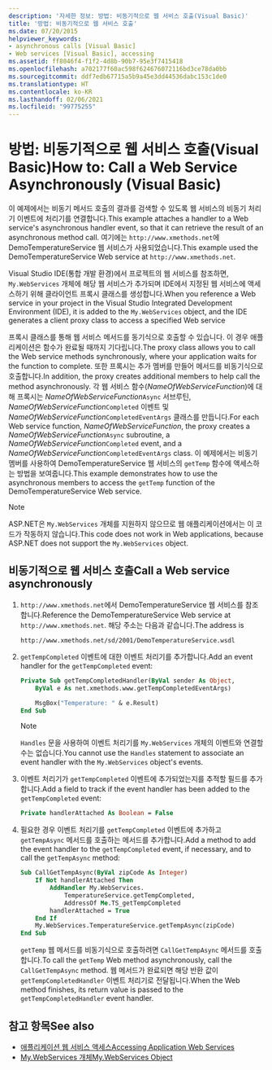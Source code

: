 ```yaml
---
description: '자세한 정보: 방법: 비동기적으로 웹 서비스 호출(Visual Basic)'
title: '방법: 비동기적으로 웹 서비스 호출'
ms.date: 07/20/2015
helpviewer_keywords:
- asynchronous calls [Visual Basic]
- Web services [Visual Basic], accessing
ms.assetid: ff8046f4-f1f2-4d8b-90b7-95e3f7415418
ms.openlocfilehash: a702177f60ac598f624676072116bd3ce78da0bb
ms.sourcegitcommit: ddf7edb67715a5b9a45e3dd44536dabc153c1de0
ms.translationtype: HT
ms.contentlocale: ko-KR
ms.lasthandoff: 02/06/2021
ms.locfileid: "99775255"
---
```

# <a name="how-to-call-a-web-service-asynchronously-visual-basic"></a><span data-ttu-id="dce91-103">방법: 비동기적으로 웹 서비스 호출(Visual Basic)</span><span class="sxs-lookup"><span data-stu-id="dce91-103">How to: Call a Web Service Asynchronously (Visual Basic)</span></span>

<span data-ttu-id="dce91-104">이 예제에서는 비동기 메서드 호출의 결과를 검색할 수 있도록 웹 서비스의 비동기 처리기 이벤트에 처리기를 연결합니다.</span><span class="sxs-lookup"><span data-stu-id="dce91-104">This example attaches a handler to a Web service's asynchronous handler event, so that it can retrieve the result of an asynchronous method call.</span></span> <span data-ttu-id="dce91-105">여기에는 `http://www.xmethods.net`에 DemoTemperatureService 웹 서비스가 사용되었습니다.</span><span class="sxs-lookup"><span data-stu-id="dce91-105">This example used the DemoTemperatureService Web service at `http://www.xmethods.net`.</span></span>

<span data-ttu-id="dce91-106">Visual Studio IDE(통합 개발 환경)에서 프로젝트의 웹 서비스를 참조하면, `My.WebServices` 개체에 해당 웹 서비스가 추가되며 IDE에서 지정된 웹 서비스에 액세스하기 위해 클라이언트 프록시 클래스를 생성합니다.</span><span class="sxs-lookup"><span data-stu-id="dce91-106">When you reference a Web service in your project in the Visual Studio Integrated Development Environment (IDE), it is added to the `My.WebServices` object, and the IDE generates a client proxy class to access a specified Web service</span></span>

<span data-ttu-id="dce91-107">프록시 클래스를 통해 웹 서비스 메서드를 동기식으로 호출할 수 있습니다. 이 경우 애플리케이션은 함수가 완료될 때까지 기다립니다.</span><span class="sxs-lookup"><span data-stu-id="dce91-107">The proxy class allows you to call the Web service methods synchronously, where your application waits for the function to complete.</span></span> <span data-ttu-id="dce91-108">또한 프록시는 추가 멤버를 만들어 메서드를 비동기식으로 호출합니다.</span><span class="sxs-lookup"><span data-stu-id="dce91-108">In addition, the proxy creates additional members to help call the method asynchronously.</span></span> <span data-ttu-id="dce91-109">각 웹 서비스 함수(*NameOfWebServiceFunction*)에 대해 프록시는 *NameOfWebServiceFunction*`Async` 서브루틴, *NameOfWebServiceFunction*`Completed` 이벤트 및 *NameOfWebServiceFunction*`CompletedEventArgs` 클래스를 만듭니다.</span><span class="sxs-lookup"><span data-stu-id="dce91-109">For each Web service function, *NameOfWebServiceFunction*, the proxy creates a *NameOfWebServiceFunction*`Async` subroutine, a *NameOfWebServiceFunction*`Completed` event, and a *NameOfWebServiceFunction*`CompletedEventArgs` class.</span></span> <span data-ttu-id="dce91-110">이 예제에서는 비동기 멤버를 사용하여 DemoTemperatureService 웹 서비스의 `getTemp` 함수에 액세스하는 방법을 보여줍니다.</span><span class="sxs-lookup"><span data-stu-id="dce91-110">This example demonstrates how to use the asynchronous members to access the `getTemp` function of the DemoTemperatureService Web service.</span></span>

> [!NOTE]
> <span data-ttu-id="dce91-111">ASP.NET은 `My.WebServices` 개체를 지원하지 않으므로 웹 애플리케이션에서는 이 코드가 작동하지 않습니다.</span><span class="sxs-lookup"><span data-stu-id="dce91-111">This code does not work in Web applications, because ASP.NET does not support the `My.WebServices` object.</span></span>

## <a name="call-a-web-service-asynchronously"></a><span data-ttu-id="dce91-112">비동기적으로 웹 서비스 호출</span><span class="sxs-lookup"><span data-stu-id="dce91-112">Call a Web service asynchronously</span></span>

1. <span data-ttu-id="dce91-113">`http://www.xmethods.net`에서 DemoTemperatureService 웹 서비스를 참조합니다.</span><span class="sxs-lookup"><span data-stu-id="dce91-113">Reference the DemoTemperatureService Web service at `http://www.xmethods.net`.</span></span> <span data-ttu-id="dce91-114">해당 주소는 다음과 같습니다.</span><span class="sxs-lookup"><span data-stu-id="dce91-114">The address is</span></span>

    ```http
    http://www.xmethods.net/sd/2001/DemoTemperatureService.wsdl
    ```

2. <span data-ttu-id="dce91-115">`getTempCompleted` 이벤트에 대한 이벤트 처리기를 추가합니다.</span><span class="sxs-lookup"><span data-stu-id="dce91-115">Add an event handler for the `getTempCompleted` event:</span></span>

    ```vb
    Private Sub getTempCompletedHandler(ByVal sender As Object,
        ByVal e As net.xmethods.www.getTempCompletedEventArgs)

        MsgBox("Temperature: " & e.Result)
    End Sub
    ```

    > [!NOTE]
    > <span data-ttu-id="dce91-116">`Handles` 문을 사용하여 이벤트 처리기를 `My.WebServices` 개체의 이벤트와 연결할 수는 없습니다.</span><span class="sxs-lookup"><span data-stu-id="dce91-116">You cannot use the `Handles` statement to associate an event handler with the `My.WebServices` object's events.</span></span>

3. <span data-ttu-id="dce91-117">이벤트 처리기가 `getTempCompleted` 이벤트에 추가되었는지를 추적할 필드를 추가합니다.</span><span class="sxs-lookup"><span data-stu-id="dce91-117">Add a field to track if the event handler has been added to the `getTempCompleted` event:</span></span>

    ```vb
    Private handlerAttached As Boolean = False
    ```

4. <span data-ttu-id="dce91-118">필요한 경우 이벤트 처리기를 `getTempCompleted` 이벤트에 추가하고 `getTempAsync` 메서드를 호출하는 메서드를 추가합니다.</span><span class="sxs-lookup"><span data-stu-id="dce91-118">Add a method to add the event handler to the `getTempCompleted` event, if necessary, and to call the `getTempAsync` method:</span></span>

    ```vb
    Sub CallGetTempAsync(ByVal zipCode As Integer)
        If Not handlerAttached Then
            AddHandler My.WebServices.
                TemperatureService.getTempCompleted,
                AddressOf Me.TS_getTempCompleted
            handlerAttached = True
        End If
        My.WebServices.TemperatureService.getTempAsync(zipCode)
    End Sub
    ```

    <span data-ttu-id="dce91-119">`getTemp` 웹 메서드를 비동기식으로 호출하려면 `CallGetTempAsync` 메서드를 호출합니다.</span><span class="sxs-lookup"><span data-stu-id="dce91-119">To call the `getTemp` Web method asynchronously, call the `CallGetTempAsync` method.</span></span> <span data-ttu-id="dce91-120">웹 메서드가 완료되면 해당 반환 값이 `getTempCompletedHandler` 이벤트 처리기로 전달됩니다.</span><span class="sxs-lookup"><span data-stu-id="dce91-120">When the Web method finishes, its return value is passed to the `getTempCompletedHandler` event handler.</span></span>

## <a name="see-also"></a><span data-ttu-id="dce91-121">참고 항목</span><span class="sxs-lookup"><span data-stu-id="dce91-121">See also</span></span>

- [<span data-ttu-id="dce91-122">애플리케이션 웹 서비스 액세스</span><span class="sxs-lookup"><span data-stu-id="dce91-122">Accessing Application Web Services</span></span>](accessing-application-web-services.md)
- [<span data-ttu-id="dce91-123">My.WebServices 개체</span><span class="sxs-lookup"><span data-stu-id="dce91-123">My.WebServices Object</span></span>](../../language-reference/objects/my-webservices-object.md)
